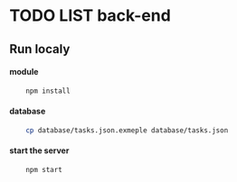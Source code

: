 # TODO LIST back-end

## Run localy
#### module
```bash
    npm install
```

#### database 
```bash
    cp database/tasks.json.exmeple database/tasks.json
```

#### start the server
```bash
    npm start
```